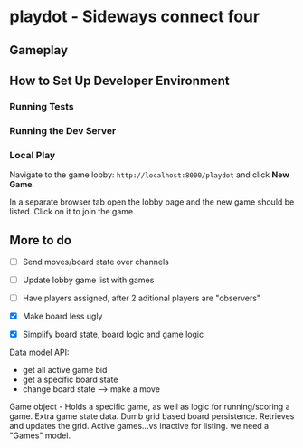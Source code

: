 # playdot - Sideways connect four

## Gameplay

## How to Set Up Developer Environment

### Running Tests

### Running the Dev Server

### Local Play

Navigate to the game lobby:
`http://localhost:8000/playdot` and click **New Game**.

In a separate browser tab open the lobby page and the new game should be listed. Click on it to join the game.

## More to do

- [ ] Send moves/board state over channels
- [ ] Update lobby game list with games
- [ ] Have players assigned, after 2 aditional players are "observers"
- [X] Make board less ugly
- [X] Simplify board state, board logic and game logic


Data model API:

- get all active game bid
- get a specific board state
- change board state --> make a move

Game object - Holds a specific game, as well as logic for running/scoring a game. Extra game state data.
Dumb grid based board persistence. Retrieves and updates the grid.
Active games...vs inactive for listing. we need a "Games" model.